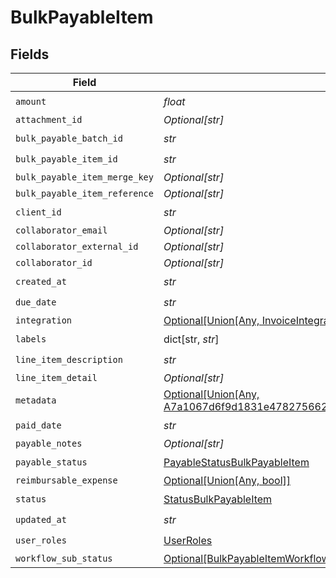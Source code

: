 # BulkPayableItem


## Fields

| Field                                                                                                                                    | Type                                                                                                                                     | Required                                                                                                                                 | Description                                                                                                                              |
| ---------------------------------------------------------------------------------------------------------------------------------------- | ---------------------------------------------------------------------------------------------------------------------------------------- | ---------------------------------------------------------------------------------------------------------------------------------------- | ---------------------------------------------------------------------------------------------------------------------------------------- |
| `amount`                                                                                                                                 | *float*                                                                                                                                  | :heavy_check_mark:                                                                                                                       | N/A                                                                                                                                      |
| `attachment_id`                                                                                                                          | *Optional[str]*                                                                                                                          | :heavy_minus_sign:                                                                                                                       | N/A                                                                                                                                      |
| `bulk_payable_batch_id`                                                                                                                  | *str*                                                                                                                                    | :heavy_check_mark:                                                                                                                       | N/A                                                                                                                                      |
| `bulk_payable_item_id`                                                                                                                   | *str*                                                                                                                                    | :heavy_check_mark:                                                                                                                       | N/A                                                                                                                                      |
| `bulk_payable_item_merge_key`                                                                                                            | *Optional[str]*                                                                                                                          | :heavy_minus_sign:                                                                                                                       | N/A                                                                                                                                      |
| `bulk_payable_item_reference`                                                                                                            | *Optional[str]*                                                                                                                          | :heavy_minus_sign:                                                                                                                       | N/A                                                                                                                                      |
| `client_id`                                                                                                                              | *str*                                                                                                                                    | :heavy_check_mark:                                                                                                                       | N/A                                                                                                                                      |
| `collaborator_email`                                                                                                                     | *Optional[str]*                                                                                                                          | :heavy_minus_sign:                                                                                                                       | N/A                                                                                                                                      |
| `collaborator_external_id`                                                                                                               | *Optional[str]*                                                                                                                          | :heavy_minus_sign:                                                                                                                       | N/A                                                                                                                                      |
| `collaborator_id`                                                                                                                        | *Optional[str]*                                                                                                                          | :heavy_minus_sign:                                                                                                                       | N/A                                                                                                                                      |
| `created_at`                                                                                                                             | *str*                                                                                                                                    | :heavy_check_mark:                                                                                                                       | N/A                                                                                                                                      |
| `due_date`                                                                                                                               | *str*                                                                                                                                    | :heavy_check_mark:                                                                                                                       | N/A                                                                                                                                      |
| `integration`                                                                                                                            | [Optional[Union[Any, InvoiceIntegrations]]](../../models/shared/bulkpayableitemintegration.md)                                           | :heavy_minus_sign:                                                                                                                       | N/A                                                                                                                                      |
| `labels`                                                                                                                                 | dict[str, *str*]                                                                                                                         | :heavy_check_mark:                                                                                                                       | N/A                                                                                                                                      |
| `line_item_description`                                                                                                                  | *str*                                                                                                                                    | :heavy_check_mark:                                                                                                                       | N/A                                                                                                                                      |
| `line_item_detail`                                                                                                                       | *Optional[str]*                                                                                                                          | :heavy_minus_sign:                                                                                                                       | N/A                                                                                                                                      |
| `metadata`                                                                                                                               | [Optional[Union[Any, A7a1067d6f9d1831e4782756623a7bf61cb630a037de1ac86f003bc5c4cb7c14]]](../../models/shared/bulkpayableitemmetadata.md) | :heavy_minus_sign:                                                                                                                       | N/A                                                                                                                                      |
| `paid_date`                                                                                                                              | *str*                                                                                                                                    | :heavy_check_mark:                                                                                                                       | N/A                                                                                                                                      |
| `payable_notes`                                                                                                                          | *Optional[str]*                                                                                                                          | :heavy_minus_sign:                                                                                                                       | N/A                                                                                                                                      |
| `payable_status`                                                                                                                         | [PayableStatusBulkPayableItem](../../models/shared/payablestatusbulkpayableitem.md)                                                      | :heavy_check_mark:                                                                                                                       | N/A                                                                                                                                      |
| `reimbursable_expense`                                                                                                                   | [Optional[Union[Any, bool]]](../../models/shared/bulkpayableitemreimbursableexpense.md)                                                  | :heavy_minus_sign:                                                                                                                       | N/A                                                                                                                                      |
| `status`                                                                                                                                 | [StatusBulkPayableItem](../../models/shared/statusbulkpayableitem.md)                                                                    | :heavy_check_mark:                                                                                                                       | N/A                                                                                                                                      |
| `updated_at`                                                                                                                             | *str*                                                                                                                                    | :heavy_check_mark:                                                                                                                       | N/A                                                                                                                                      |
| `user_roles`                                                                                                                             | [UserRoles](../../models/shared/userroles.md)                                                                                            | :heavy_check_mark:                                                                                                                       | N/A                                                                                                                                      |
| `workflow_sub_status`                                                                                                                    | [Optional[BulkPayableItemWorkflowSubStatus]](../../models/shared/bulkpayableitemworkflowsubstatus.md)                                    | :heavy_minus_sign:                                                                                                                       | N/A                                                                                                                                      |